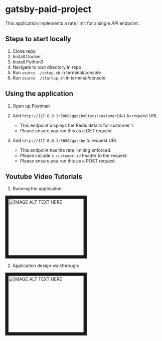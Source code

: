 # gatsby-paid-project

This application implements a rate limit for a single API endpoint.

## Steps to start locally

1. Clone repo
2. Install Docker
3. Install Python3
4. Navigate to root directory in repo
5. Run `source ./setup.sh` in terminal/console
6. Run `source ./startup.sh` in terminal/console

## Using the application

1. Open up Postman
2. Add `http://127.0.0.1:5000/gatsbyStats?customerId=1` to request URL
    * This endpoint displays the Redis details for customer 1. 
    * Please ensure you run this as a GET request.

3. Add `http://127.0.0.1:5000/gatsby` to request URL
    * This endpoint has the rate limiting enforced. 
    * Please include `x-customer-id` header to the request.
    * Please ensure you run this as a POST request.

## Youtube Video Tutorials

1. Running the application:

<a href="http://www.youtube.com/watch?feature=player_embedded&v=KLzNo_IVYrg" 
target="_blank"><img src="http://img.youtube.com/vi/KLzNo_IVYrg/0.jpg" 
alt="IMAGE ALT TEXT HERE" width="240" height="180" border="10" /></a>

2. Application design walkthrough:

<a href="http://www.youtube.com/watch?feature=player_embedded&v=q1gOSon5cm8" 
target="_blank"><img src="http://img.youtube.com/vi/q1gOSon5cm8/0.jpg" 
alt="IMAGE ALT TEXT HERE" width="240" height="180" border="10" /></a>